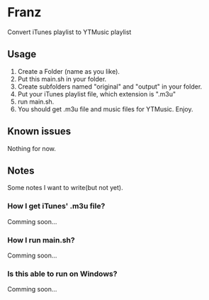 # Franz
Convert iTunes playlist to YTMusic playlist

## Usage
1. Create a Folder (name as you like).
2. Put this main.sh in your folder.
3. Create subfolders named "original" and "output" in your folder.
4. Put your iTunes playlist file, which extension is ".m3u"
5. run main.sh.
6. You should get .m3u file and music files for YTMusic. Enjoy.

## Known issues
Nothing for now.

## Notes
Some notes I want to write(but not yet).

### How I get iTunes' .m3u file?
Comming soon...

### How I run main.sh?
Comming soon...

### Is this able to run on Windows?
Comming soon...
